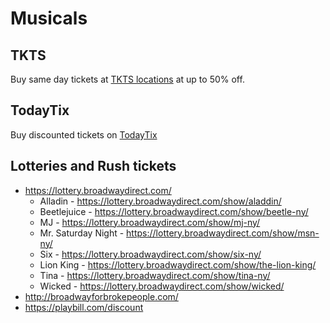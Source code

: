 # Musicals

## TKTS

Buy same day tickets at [TKTS locations](https://www.tdf.org/nyc/7/tkts-ticket-booths) at up to 50% off.

## TodayTix

Buy discounted tickets on [TodayTix](https://www.todaytix.com/nyc/category/all-shows)

## Lotteries and Rush tickets

- https://lottery.broadwaydirect.com/
    - Alladin - https://lottery.broadwaydirect.com/show/aladdin/
    - Beetlejuice - https://lottery.broadwaydirect.com/show/beetle-ny/
    - MJ - https://lottery.broadwaydirect.com/show/mj-ny/
    - Mr. Saturday Night - https://lottery.broadwaydirect.com/show/msn-ny/
    - Six - https://lottery.broadwaydirect.com/show/six-ny/
    - Lion King - https://lottery.broadwaydirect.com/show/the-lion-king/
    - Tina - https://lottery.broadwaydirect.com/show/tina-ny/
    - Wicked - https://lottery.broadwaydirect.com/show/wicked/
- http://broadwayforbrokepeople.com/
- https://playbill.com/discount
